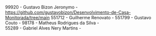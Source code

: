 99920 - Gustavo Bizon Jeronymo - https://github.com/gustavobizon/Desenvolvimento-de-Casa-Monitorada/tree/main
551712 - Guilherme Renovato -
551799 - Gustavo Couto -
98178 - Matheus Rodrigues da Silva -  
55289 - Gabriel Alves Nery Martins -

